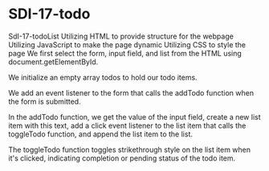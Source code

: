 # SDI-17-todo
SdI-17-todoList
Utilizing HTML to provide structure for the webpage
Utilizing JavaScript to make the page dynamic
Utilizing CSS to style the page
We first select the form, input field, and list from the HTML using document.getElementById.

We initialize an empty array todos to hold our todo items.

We add an event listener to the form that calls the addTodo function when the form is submitted.

In the addTodo function, we get the value of the input field, create a new list item with this text, add a click event listener to the list item that calls the toggleTodo function, and append the list item to the list.

The toggleTodo function toggles strikethrough style on the list item when it's clicked, indicating completion or pending status of the todo item.
